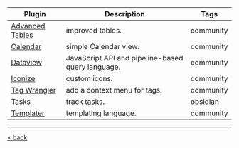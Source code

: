 | Plugin               | Description                                       | Tags      |
| -------------------- | ------------------------------------------------- | --------- |
| [Advanced Tables][1] | improved tables.                                  | community |
| [Calendar][2]        | simple Calendar view.                             | community |
| [Dataview][3]        | JavaScript API and pipeline-based query language. | community |
| [Iconize][4]         | custom icons.                                     | community |
| [Tag Wrangler][5]    | add a context menu for tags.                      | community |
| [Tasks][6]           | track tasks.                                      | obsidian  |
| [Templater][7]       | templating language.                              | community |

---
[« back](README.md)

[//]: # (Links)
[1]: https://github.com/tgrosinger/advanced-tables-obsidian
[2]: https://github.com/liamcain/obsidian-calendar-plugin
[3]: https://github.com/blacksmithgu/obsidian-dataview
[4]: https://github.com/FlorianWoelki/obsidian-iconize
[5]: https://github.com/pjeby/tag-wrangler
[6]: https://github.com/obsidian-tasks-group/obsidian-tasks
[7]: https://github.com/SilentVoid13/Templater